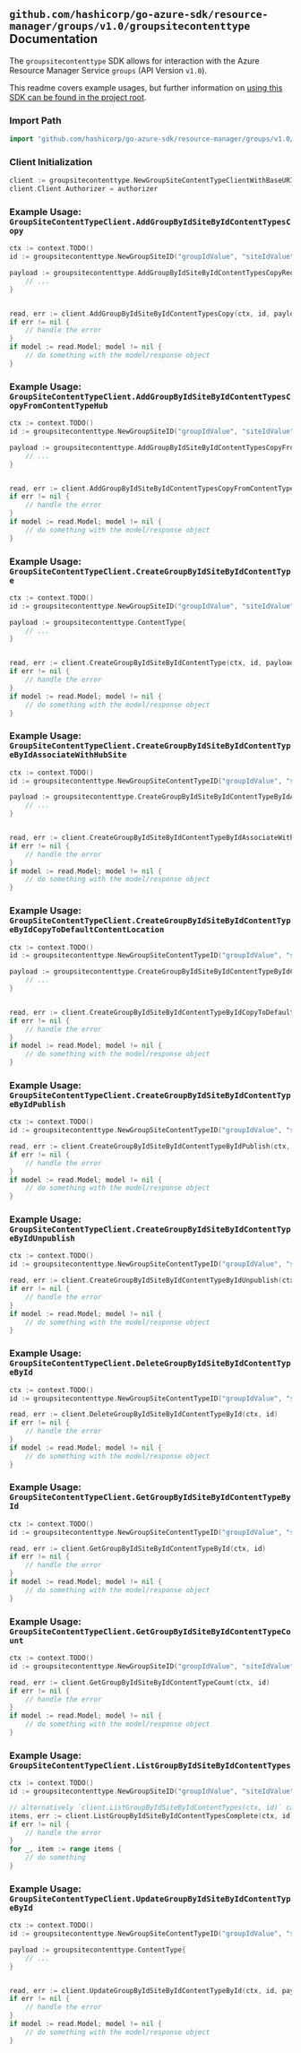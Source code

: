 
## `github.com/hashicorp/go-azure-sdk/resource-manager/groups/v1.0/groupsitecontenttype` Documentation

The `groupsitecontenttype` SDK allows for interaction with the Azure Resource Manager Service `groups` (API Version `v1.0`).

This readme covers example usages, but further information on [using this SDK can be found in the project root](https://github.com/hashicorp/go-azure-sdk/tree/main/docs).

### Import Path

```go
import "github.com/hashicorp/go-azure-sdk/resource-manager/groups/v1.0/groupsitecontenttype"
```


### Client Initialization

```go
client := groupsitecontenttype.NewGroupSiteContentTypeClientWithBaseURI("https://management.azure.com")
client.Client.Authorizer = authorizer
```


### Example Usage: `GroupSiteContentTypeClient.AddGroupByIdSiteByIdContentTypesCopy`

```go
ctx := context.TODO()
id := groupsitecontenttype.NewGroupSiteID("groupIdValue", "siteIdValue")

payload := groupsitecontenttype.AddGroupByIdSiteByIdContentTypesCopyRequest{
	// ...
}


read, err := client.AddGroupByIdSiteByIdContentTypesCopy(ctx, id, payload)
if err != nil {
	// handle the error
}
if model := read.Model; model != nil {
	// do something with the model/response object
}
```


### Example Usage: `GroupSiteContentTypeClient.AddGroupByIdSiteByIdContentTypesCopyFromContentTypeHub`

```go
ctx := context.TODO()
id := groupsitecontenttype.NewGroupSiteID("groupIdValue", "siteIdValue")

payload := groupsitecontenttype.AddGroupByIdSiteByIdContentTypesCopyFromContentTypeHubRequest{
	// ...
}


read, err := client.AddGroupByIdSiteByIdContentTypesCopyFromContentTypeHub(ctx, id, payload)
if err != nil {
	// handle the error
}
if model := read.Model; model != nil {
	// do something with the model/response object
}
```


### Example Usage: `GroupSiteContentTypeClient.CreateGroupByIdSiteByIdContentType`

```go
ctx := context.TODO()
id := groupsitecontenttype.NewGroupSiteID("groupIdValue", "siteIdValue")

payload := groupsitecontenttype.ContentType{
	// ...
}


read, err := client.CreateGroupByIdSiteByIdContentType(ctx, id, payload)
if err != nil {
	// handle the error
}
if model := read.Model; model != nil {
	// do something with the model/response object
}
```


### Example Usage: `GroupSiteContentTypeClient.CreateGroupByIdSiteByIdContentTypeByIdAssociateWithHubSite`

```go
ctx := context.TODO()
id := groupsitecontenttype.NewGroupSiteContentTypeID("groupIdValue", "siteIdValue", "contentTypeIdValue")

payload := groupsitecontenttype.CreateGroupByIdSiteByIdContentTypeByIdAssociateWithHubSiteRequest{
	// ...
}


read, err := client.CreateGroupByIdSiteByIdContentTypeByIdAssociateWithHubSite(ctx, id, payload)
if err != nil {
	// handle the error
}
if model := read.Model; model != nil {
	// do something with the model/response object
}
```


### Example Usage: `GroupSiteContentTypeClient.CreateGroupByIdSiteByIdContentTypeByIdCopyToDefaultContentLocation`

```go
ctx := context.TODO()
id := groupsitecontenttype.NewGroupSiteContentTypeID("groupIdValue", "siteIdValue", "contentTypeIdValue")

payload := groupsitecontenttype.CreateGroupByIdSiteByIdContentTypeByIdCopyToDefaultContentLocationRequest{
	// ...
}


read, err := client.CreateGroupByIdSiteByIdContentTypeByIdCopyToDefaultContentLocation(ctx, id, payload)
if err != nil {
	// handle the error
}
if model := read.Model; model != nil {
	// do something with the model/response object
}
```


### Example Usage: `GroupSiteContentTypeClient.CreateGroupByIdSiteByIdContentTypeByIdPublish`

```go
ctx := context.TODO()
id := groupsitecontenttype.NewGroupSiteContentTypeID("groupIdValue", "siteIdValue", "contentTypeIdValue")

read, err := client.CreateGroupByIdSiteByIdContentTypeByIdPublish(ctx, id)
if err != nil {
	// handle the error
}
if model := read.Model; model != nil {
	// do something with the model/response object
}
```


### Example Usage: `GroupSiteContentTypeClient.CreateGroupByIdSiteByIdContentTypeByIdUnpublish`

```go
ctx := context.TODO()
id := groupsitecontenttype.NewGroupSiteContentTypeID("groupIdValue", "siteIdValue", "contentTypeIdValue")

read, err := client.CreateGroupByIdSiteByIdContentTypeByIdUnpublish(ctx, id)
if err != nil {
	// handle the error
}
if model := read.Model; model != nil {
	// do something with the model/response object
}
```


### Example Usage: `GroupSiteContentTypeClient.DeleteGroupByIdSiteByIdContentTypeById`

```go
ctx := context.TODO()
id := groupsitecontenttype.NewGroupSiteContentTypeID("groupIdValue", "siteIdValue", "contentTypeIdValue")

read, err := client.DeleteGroupByIdSiteByIdContentTypeById(ctx, id)
if err != nil {
	// handle the error
}
if model := read.Model; model != nil {
	// do something with the model/response object
}
```


### Example Usage: `GroupSiteContentTypeClient.GetGroupByIdSiteByIdContentTypeById`

```go
ctx := context.TODO()
id := groupsitecontenttype.NewGroupSiteContentTypeID("groupIdValue", "siteIdValue", "contentTypeIdValue")

read, err := client.GetGroupByIdSiteByIdContentTypeById(ctx, id)
if err != nil {
	// handle the error
}
if model := read.Model; model != nil {
	// do something with the model/response object
}
```


### Example Usage: `GroupSiteContentTypeClient.GetGroupByIdSiteByIdContentTypeCount`

```go
ctx := context.TODO()
id := groupsitecontenttype.NewGroupSiteID("groupIdValue", "siteIdValue")

read, err := client.GetGroupByIdSiteByIdContentTypeCount(ctx, id)
if err != nil {
	// handle the error
}
if model := read.Model; model != nil {
	// do something with the model/response object
}
```


### Example Usage: `GroupSiteContentTypeClient.ListGroupByIdSiteByIdContentTypes`

```go
ctx := context.TODO()
id := groupsitecontenttype.NewGroupSiteID("groupIdValue", "siteIdValue")

// alternatively `client.ListGroupByIdSiteByIdContentTypes(ctx, id)` can be used to do batched pagination
items, err := client.ListGroupByIdSiteByIdContentTypesComplete(ctx, id)
if err != nil {
	// handle the error
}
for _, item := range items {
	// do something
}
```


### Example Usage: `GroupSiteContentTypeClient.UpdateGroupByIdSiteByIdContentTypeById`

```go
ctx := context.TODO()
id := groupsitecontenttype.NewGroupSiteContentTypeID("groupIdValue", "siteIdValue", "contentTypeIdValue")

payload := groupsitecontenttype.ContentType{
	// ...
}


read, err := client.UpdateGroupByIdSiteByIdContentTypeById(ctx, id, payload)
if err != nil {
	// handle the error
}
if model := read.Model; model != nil {
	// do something with the model/response object
}
```
